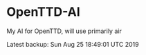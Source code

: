 # OpenTTD-AI
My AI for OpenTTD, will use primarily air

Latest backup: Sun Aug 25 18:49:01 UTC 2019
